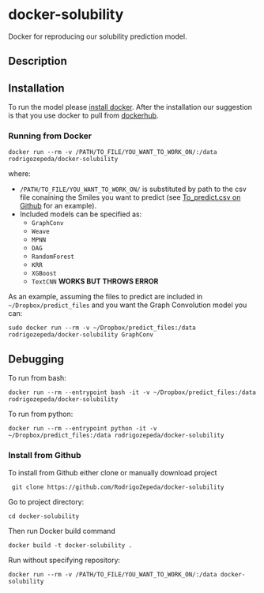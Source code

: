 # docker-solubility
Docker for reproducing our solubility prediction model.

## Description

## Installation
To run the model please [install docker](https://docs.docker.com/install/linux/docker-ce/ubuntu/). After the installation our suggestion is that you use docker to pull from [dockerhub](https://cloud.docker.com/repository/docker/rodrigozepeda/docker-solubility).

### Running from Docker
```
docker run --rm -v /PATH/TO_FILE/YOU_WANT_TO_WORK_ON/:/data rodrigozepeda/docker-solubility
```

where:

* ``/PATH/TO_FILE/YOU_WANT_TO_WORK_ON/`` is substituted by path to the csv file conaining the Smiles you want to predict (see [To_predict.csv on Github](https://github.com/RodrigoZepeda/docker-solubility-v1/blob/master/predict_files/To_predict.csv) for an example).
* Included models can be specified as:
  + ``GraphConv``
  + ``Weave``
  + ``MPNN``
  + ``DAG``
  + ``RandomForest``
  + ``KRR``
  + ``XGBoost``
  + ``TextCNN`` **WORKS BUT THROWS ERROR**

As an example, assuming the files to predict are included in ``~/Dropbox/predict_files`` and you want the Graph Convolution model you can:

```
sudo docker run --rm -v ~/Dropbox/predict_files:/data rodrigozepeda/docker-solubility GraphConv
```

## Debugging

To run from bash:
```
docker run --rm --entrypoint bash -it -v ~/Dropbox/predict_files:/data rodrigozepeda/docker-solubility
```

To run from python:
```
docker run --rm --entrypoint python -it -v ~/Dropbox/predict_files:/data rodrigozepeda/docker-solubility
```

### Install from Github

To install from Github either clone or manually download project
```
 git clone https://github.com/RodrigoZepeda/docker-solubility
```

Go to project directory:
```
cd docker-solubility
```

Then run Docker build command
```
docker build -t docker-solubility .
```

Run without specifying repository:
```
docker run --rm -v /PATH/TO_FILE/YOU_WANT_TO_WORK_ON/:/data docker-solubility
```
